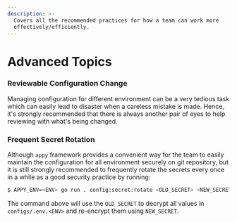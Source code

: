 ```yaml
---
description: >-
  Covers all the recommended practices for how a team can work more
  effectively/efficiently.
---
```


# Advanced Topics

### Reviewable Configuration Change

Managing configuration for different environment can be a very tedious task which can easily lead to disaster when a careless mistake is made. Hence, it's strongly recommended that there is always another pair of eyes to help reviewing with what's being changed.

### Frequent Secret Rotation

Although `appy` framework provides a convenient way for the team to easily maintain the configuration for all environment securely on git repository, but it is still strongly recommended to frequently rotate the secrets every once in a while as a good security practice by running:

```bash
$ APPY_ENV=<ENV> go run . config:secret:rotate <OLD_SECRET> <NEW_SECRET>
```

The command above will use the `OLD_SECRET` to decrypt all values in `configs/.env.<ENV>` and re-encrypt them using `NEW_SECRET`.

